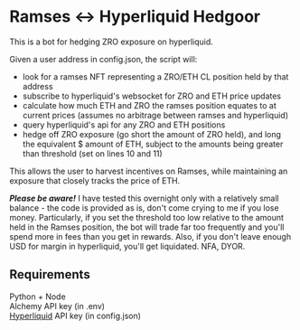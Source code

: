 
# Ramses <-> Hyperliquid Hedgoor

This is a bot for hedging ZRO exposure on hyperliquid.

Given a user address in config.json, the script will:
- look for a ramses NFT representing a ZRO/ETH CL position held by that address
- subscribe to hyperliquid's websocket for ZRO and ETH price updates
- calculate how much ETH and ZRO the ramses position equates to at current prices (assumes no arbitrage between ramses and hyperliquid)
- query hyperliquid's api for any ZRO and ETH positions
- hedge off ZRO exposure (go short the amount of ZRO held), and long the equivalent $ amount of ETH, subject to the amounts being greater than threshold (set on lines 10 and 11)

This allows the user to harvest incentives on Ramses, while maintaining an exposure that closely tracks the price of ETH. 

***Please be aware!*** I have tested this overnight only with a relatively small balance - the code is provided as is, don't come crying to me if you lose money. Particularly, if you set the threshold too low relative to the amount held in the Ramses position, the bot will trade far too frequently and you'll spend more in fees than you get in rewards. Also, if you don't leave enough USD for margin in hyperliquid, you'll get liquidated. NFA, DYOR. 

## Requirements

Python + Node  
Alchemy API key (in .env)  
[Hyperliquid](https://app.hyperliquid.xyz/join/DEFIBUILDERETH) API key (in config.json)  